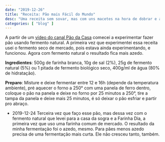 ```yaml
---
date: "2019-12-26"
title: "Receita: Pão mais Fácil do Mundo"
desc: "Uma receita sem sovar, mas com uns macetes na hora de dobrar e a longa fermentação que o deixa azedo."
categories: [ "blog" ]
---
```

A partir de um [vídeo do canal Pão da Casa](https://youtu.be/_UIjznz7Xzg) comecei a experimentar fazer pão usando fermento natural. A primeira vez que experimentei essa receita usei o fermento seco de mercado, pois estava ainda experimentando, e funcionou. Agora com fermento natural o resultado fica mais azedo.

**Ingredientes**: 500g de farinha branca, 10g de sal (2%), 25g de fermento natural (5%) ou 1 pitada de fermento biológico seco, 400g/ml de água (80% de hidratação).

**Preparo**: Misture e deixe fermentar entre 12 e 16h (depende da temperatura ambiente), pré aquecer o forno a 250° com uma panela de ferro dentro, coloque o pão na panela e deixe no forno por 25 minutos a 250°, tire a tampa da panela e deixe mais 25 minutos, é só deixar o pão esfriar e partir pro abraço.

 - 2019-12-24 Terceira vez que faço esse pão, mas dessa vez com o fermento natural que levei para a casa da sogra e a Farinha Dia, a primeira vez que uso uma farinha comum de mercado. O resultado da minha fermentação foi o azedo, mesmo. Para pães menos azedo precisa de uma fermentação mais curta. Ele não cresceu tanto, também.

